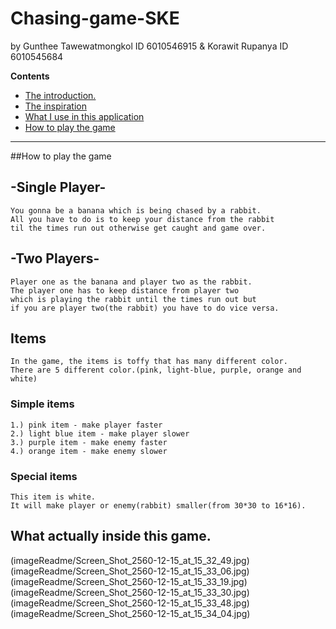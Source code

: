 # Chasing-game-SKE 
by Gunthee Tawewatmongkol ID 6010546915 & Korawit Rupanya ID 6010545684

**Contents**
- [The introduction.](#the-introduction)
- [The inspiration](#the-inspiration)
- [What I use in this application](#how-is-become-this-application)
- [How to play the game](#get-this-game)

--------------------------------------------------------------------------------------------------------------

##How to play the game

## -Single Player-

    You gonna be a banana which is being chased by a rabbit.
    All you have to do is to keep your distance from the rabbit 
    til the times run out otherwise get caught and game over.

## -Two Players-

    Player one as the banana and player two as the rabbit.
    The player one has to keep distance from player two 
    which is playing the rabbit until the times run out but 
    if you are player two(the rabbit) you have to do vice versa.

## Items
    In the game, the items is toffy that has many different color.
    There are 5 different color.(pink, light-blue, purple, orange and white)

   ### Simple items

	1.) pink item - make player faster
 	2.) light blue item - make player slower
 	3.) purple item - make enemy faster
 	4.) orange item - make enemy slower

  ### Special items

	This item is white.
	It will make player or enemy(rabbit) smaller(from 30*30 to 16*16).

## What actually inside this game.

(imageReadme/Screen_Shot_2560-12-15_at_15_32_49.jpg)
(imageReadme/Screen_Shot_2560-12-15_at_15_33_06.jpg)
(imageReadme/Screen_Shot_2560-12-15_at_15_33_19.jpg)
(imageReadme/Screen_Shot_2560-12-15_at_15_33_30.jpg)
(imageReadme/Screen_Shot_2560-12-15_at_15_33_48.jpg)
(imageReadme/Screen_Shot_2560-12-15_at_15_34_04.jpg)



    

